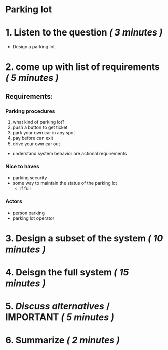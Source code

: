 # Parking lot

# 1. Listen to the question *( 3 minutes )*

- Design a parking lot

# 2. come up with list of requirements *( 5 minutes )*

## Requirements:

### Parking procedures

1. what kind of parking lot?
2. push a button to get ticket
3. park your own car in any spot
4. pay before can exit
5. drive your own car out

- understand system behavior are actional requirements

### Nice to haves

- parking security
- some way to maintain the status of the parking lot
	- if full

### Actors

- person parking
- parking lot operator


# 3. Design a subset of the system *( 10 minutes )*



# 4. Deisgn the full system *( 15 minutes )*

# 5. *Discuss alternatives* / IMPORTANT *( 5 minutes )*

# 6. Summarize *( 2 minutes )*